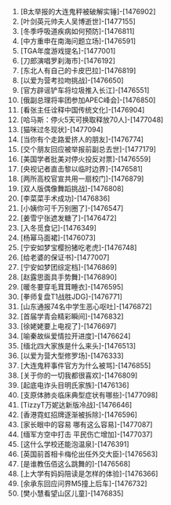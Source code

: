 
1. [B太举报的大连鬼秤被破解实锤]-[1476902]
1. [叶剑英元帅夫人吴博逝世]-[1477155]
1. [冬季呼吸道疾病如何预防]-[1476811]
1. [中方重申在南海问题立场]-[1476591]
1. [TGA年度游戏提名]-[1477001]
1. [刀郎演唱罗刹海市]-[1476192]
1. [东北人有自己的卡皮巴拉]-[1476819]
1. [以爱为营考拉吻挑战]-[1476650]
1. [官方辟谣铲车将垃圾推入长江]-[1476551]
1. [俄副总理将率团参加APEC峰会]-[1476850]
1. [看张主任诠释中国传统文化]-[1476904]
1. [哈马斯：停火5天可换取释放70人]-[1477048]
1. [猫咪过冬现状]-[1477094]
1. [当你有个走路爱挤人的朋友]-[1476774]
1. [交个朋友回应被举报前副总去世]-[1477179]
1. [美国学者批美对停火投反对票]-[1476559]
1. [央视记者直击黎以临时边界]-[1476581]
1. [两所高校官宣共用一扇校门]-[1476879]
1. [双人版偶像舞蹈挑战]-[1476808]
1. [李菜菜手术成功]-[1476836]
1. [小姨你可千万别圈了]-[1476547]
1. [姜雪宁张遮发糖了]-[1476472]
1. [入冬觅食记]-[1476349]
1. [杨幂马面裙]-[1476073]
1. [宁安如梦宝樱扮猪吃老虎]-[1476748]
1. [给老婆的保证书]-[1477007]
1. [宁安如梦团综定档]-[1476869]
1. [赵露思面具手势舞]-[1476890]
1. [暖冬要穿毛茸茸睡衣]-[1476595]
1. [拳师复盘T1战胜JDG]-[1476771]
1. [山东通报74名中学生恶心呕吐]-[1476872]
1. [首届学青会精彩瞬间]-[1476832]
1. [徐姥姥要上电视了]-[1476697]
1. [喻秦故纵爱情拉开进度]-[1476624]
1. [缅北四大家族是什么来头]-[1476513]
1. [以爱为营大型修罗场]-[1476333]
1. [大连鬼秤事件官方为什么被骂]-[1476855]
1. [关于你的一切我都很喜欢]-[1476809]
1. [起底电诈头目明氏家族]-[1476136]
1. [支原体肺炎临床典型症状有哪些]-[1477098]
1. [TizzyT万妮达新版冷战]-[1476646]
1. [香港霓虹招牌逐渐被拆除]-[1476596]
1. [家长眼中的容易 哪有这么容易]-[1477087]
1. [缅军方空中打击 平民伤亡增加]-[1477037]
1. [这什么学校还能泡温泉]-[1476391]
1. [英国前首相卡梅伦出任外交大臣]-[1476563]
1. [是谁教伍佰这么跳舞的]-[1476568]
1. [上大学有妈妈陪读是怎样的体验]-[1476366]
1. [余承东回应问界M5撞上后车]-[1476732]
1. [樊小慧看望山区儿童]-[1476835]